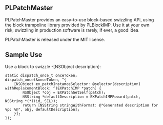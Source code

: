 PLPatchMaster
-----------

PLPatchMaster provides an easy-to-use block-based swizzling API, using the block trampoline
library provided by PLBlockIMP. Use it at your own risk; swizzling in production software is
rarely, if ever, a good idea.

PLPatchMaster is released under the MIT license.

Sample Use
-----------

Use a block to swizzle -[NSObject description]:

    static dispatch_once_t onceToken;
    dispatch_once(&onceToken, ^{
        [NSObject ex_patchInstanceSelector: @selector(description) withReplacementBlock: ^(EXPatchIMP *patch) {
            NSObject *obj = EXPatchGetSelf(patch);
            NSString *defaultDescription = EXPatchIMPFoward(patch, NSString *(*)(id, SEL));
            return [NSString stringWithFormat: @"Generated description for %p: %@", obj, defaultDescription];
        }];
    });

